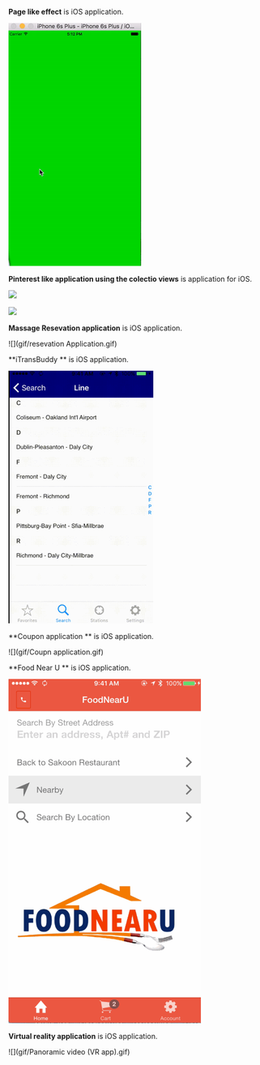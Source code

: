 
**Page like effect** is  iOS application.

![](gif/2.gif) 






**Pinterest like application using the colectio views** is  application for iOS.

![](gif/pin_horizontal.gif)

![](gif/pin_vertical.gif)






**Massage Resevation application** is  iOS application.

![](gif/resevation Application.gif)





**iTransBuddy ** is  iOS application.

![](gif/3.gif)




**Coupon application ** is  iOS application.

![](gif/Coupn application.gif)






**Food Near U ** is  iOS application.

![](gif/foodNearYou.gif)





**Virtual reality application** is  iOS application.

![](gif/Panoramic video (VR app).gif)




